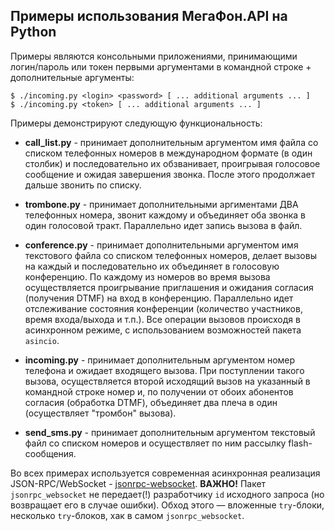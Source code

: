 Примеры использования МегаФон.API на Python
-------------------------------------------

Примеры являются консольными приложениями, принимающими логин/пароль или токен первыми аргументами в командной строке + дополнительные аргументы:

```
$ ./incoming.py <login> <password> [ ... additional arguments ... ]
$ ./incoming.py <token> [ ... additional arguments ... ]
```

Примеры демонстрируют следующую функциональность:

* **call_list.py** - принимает дополнительным аргументом имя файла со списком телефонных номеров в международном формате (в один столбик) и последовательно их обзванивает, проигрывая голосовое сообщение и ожидая завершения звонка. После этого продолжает дальше звонить по списку.

* **trombone.py** - принимает дополнительными аргиментами ДВА телефонных номера, звонит каждому и объединяет оба звонка в один голосовой тракт. Параллельно идет запись вызова в файл.

* **conference.py** - принимает дополнительными аргументом имя текстового файла со списком телефонных номеров, делает вызовы на каждый и последовательно их объединяет в голосовую конференцию. По каждому из номеров во время вызова осуществляется проигрывание приглашения и ожидания согласия (получения DTMF) на вход в конференцию. Параллельно идет отслеживание состояния конференции (количество участников, время входа/выхода и т.п.). Все операции вызовов происходя в асинхронном режиме, с использованием возможностей пакета `asincio`.

* **incoming.py** - принимает дополнительным аргументом номер телефона и ожидает входящего вызова. При поступлении такого вызова, осуществляется второй исходящий вызов на указанный в командной строке номер и, по получении от обоих абонентов согласия (обработка DTMF), объединяет два плеча в один (осуществляет "тромбон" вызова).

* **send_sms.py** - принимает дополнительным аргументом текстовый файл со списком номеров и осуществляет по ним рассылку flash-сообщения.

Во всех примерах используется современная асинхронная реализация JSON-RPC/WebSocket - [jsonrpc-websocket](https://github.com/armills/jsonrpc-websocket). **ВАЖНО!** Пакет `jsonrpc_websocket` не передает(!) разработчику `id` исходного запроса (но возвращает его в случае ошибки). Обход этого — вложенные `try`-блоки, несколько `try`-блоков, хак в самом `jsonrpc_websocket`.

